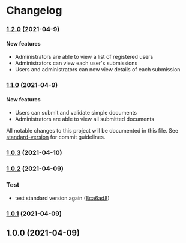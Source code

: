 # Changelog

### [1.2.0](https://github.com/LGP21-LGP4/KyCON/compare/v1.0.2...v1.0.3) (2021-04-9)

#### New features

* Administrators are able to view a list of registered users
* Administrators can view each user's submissions
* Users and administrators can now view details of each submission

### [1.1.0](https://github.com/LGP21-LGP4/KyCON/compare/v1.0.2...v1.0.3) (2021-04-9)

#### New features

* Users can submit and validate simple documents
* Administrators are able to view all submitted documents





All notable changes to this project will be documented in this file. See [standard-version](https://github.com/conventional-changelog/standard-version) for commit guidelines.

### [1.0.3](https://github.com/LGP21-LGP4/KyCON/compare/v1.0.2...v1.0.3) (2021-04-10)

### [1.0.2](https://github.com/LGP21-LGP4/KyCON/compare/v1.0.1...v1.0.2) (2021-04-09)


### Test

* test standard version again ([8ca6ad8](https://github.com/LGP21-LGP4/KyCON/commit/8ca6ad82a78dcd0df22f17cf7fa8ea6968798879))

### [1.0.1](https://github.com/LGP21-LGP4/KyCON/compare/v1.0.0...v1.0.1) (2021-04-09)

## 1.0.0 (2021-04-09)
